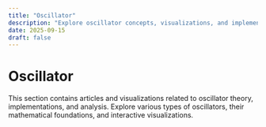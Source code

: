 ```yaml
---
title: "Oscillator"
description: "Explore oscillator concepts, visualizations, and implementations"
date: 2025-09-15
draft: false
---
```


# Oscillator

This section contains articles and visualizations related to oscillator theory, implementations, and analysis. Explore various types of oscillators, their mathematical foundations, and interactive visualizations.